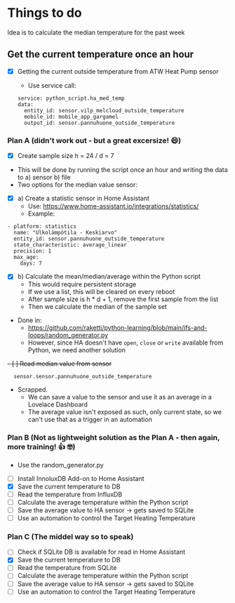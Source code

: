 # Things to do
Idea is to calculate the median temperature for the past week

## Get the current temperature once an hour
- [x] Getting the current outside temperature from ATW Heat Pump sensor

  - Use service call:
  ```
  service: python_script.ha_med_temp
  data:
    entity_id: sensor.vilp_melcloud_outside_temperature
    mobile_id: mobile_app_gargamel
    output_id: sensor.pannuhuone_outside_temperature
  ```
### Plan A (didn't work out - but a great excersize! 😄)
- [x] Create sample size h = 24 / d = 7
- This will be done by running the script once an hour and writing the data to a) sensor b) file
- Two options for the median value sensor:

 - [x] a) Create a statistic sensor in Home Assistant
    - Use: https://www.home-assistant.io/integrations/statistics/
    - Example:

  ```
  - platform: statistics
    name: "Ulkolämpötila - Keskiarvo"
    entity_id: sensor.pannuhuone_outside_temperature
    state_characteristic: average_linear
    precision: 1
    max_age:
      days: 7
  ```

 - [x] b) Calculate the mean/median/average within the Python script
    - This would require persistent storage
    - If we use a list, this will be cleared on every reboot
    - After sample size is h * d + 1, remove the first sample from the list
    - Then we calculate the median of the sample set
  - Done in:
    - https://github.com/raketti/python-learning/blob/main/ifs-and-loops/random_generator.py
    - However, since HA doesn't have ```open```, ```close``` or ```write```  available from Python, we need another solution

 <s>- [ ] Read median value from sensor</s>
```
  sensor.sensor.pannuhuone_outside_temperature
```
  - Scrapped.
    - We can save a value to the sensor and use it as an average in a Lovelace Dashboard
    - The average value isn't exposed as such, only current state, so we can't use that as a trigger in an automation

### Plan B (Not as lightweight solution as the Plan A - then again, more training! 👍 🤓)
  - Use the random_generator.py
  - [ ] Install InnoluxDB Add-on to Home Assistant
  - [x] Save the current temperature to DB
  - [ ] Read the temperature from InfluxDB
  - [ ] Calculate the average temperature within the Python script
  - [ ] Save the average value to HA sensor -> gets saved to SQLite
  - [ ] Use an automation to control the Target Heating Temperature

### Plan C (The middel way so to speak)
  - [ ] Check if SQLite DB is available for read in Home Assistant
  - [x] Save the current temperature to DB
  - [ ] Read the temperature from SQLite
  - [ ] Calculate the average temperature within the Python script
  - [ ] Save the average value to HA sensor -> gets saved to SQLite
  - [ ] Use an automation to control the Target Heating Temperature
